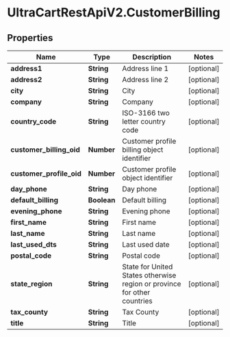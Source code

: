 # UltraCartRestApiV2.CustomerBilling

## Properties
Name | Type | Description | Notes
------------ | ------------- | ------------- | -------------
**address1** | **String** | Address line 1 | [optional] 
**address2** | **String** | Address line 2 | [optional] 
**city** | **String** | City | [optional] 
**company** | **String** | Company | [optional] 
**country_code** | **String** | ISO-3166 two letter country code | [optional] 
**customer_billing_oid** | **Number** | Customer profile billing object identifier | [optional] 
**customer_profile_oid** | **Number** | Customer profile object identifier | [optional] 
**day_phone** | **String** | Day phone | [optional] 
**default_billing** | **Boolean** | Default billing | [optional] 
**evening_phone** | **String** | Evening phone | [optional] 
**first_name** | **String** | First name | [optional] 
**last_name** | **String** | Last name | [optional] 
**last_used_dts** | **String** | Last used date | [optional] 
**postal_code** | **String** | Postal code | [optional] 
**state_region** | **String** | State for United States otherwise region or province for other countries | [optional] 
**tax_county** | **String** | Tax County | [optional] 
**title** | **String** | Title | [optional] 


